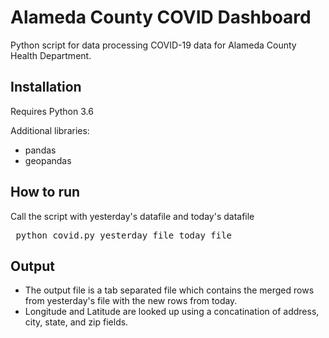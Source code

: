# Alameda County COVID Dashboard

Python script for data processing COVID-19 data for Alameda County Health Department.

## Installation
Requires Python 3.6

Additional libraries:
- pandas
- geopandas

## How to run
Call the script with yesterday's datafile and today's datafile
<pre> python covid.py yesterday_file today_file</pre>

## Output
- The output file is a tab separated file which contains the merged rows from yesterday's file with the new rows from today. 
- Longitude and Latitude are looked up using a concatination of address, city, state, and zip fields.
